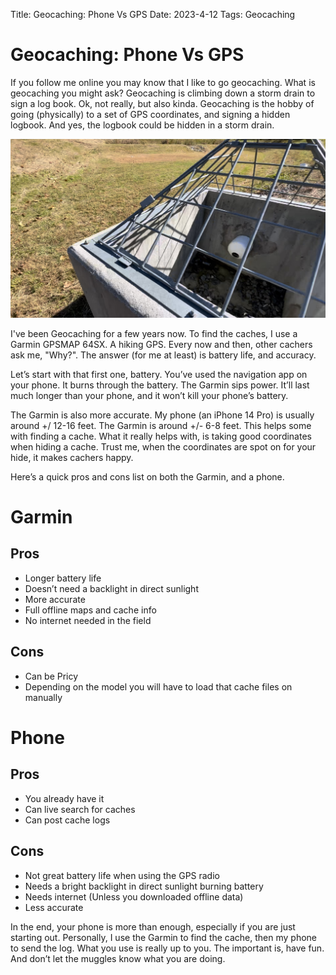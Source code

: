 ﻿Title: Geocaching: Phone Vs GPS
Date: 2023-4-12
Tags: Geocaching

# Geocaching: Phone Vs GPS

If you follow me online you may know that I like to go geocaching. What is geocaching you might ask? Geocaching is climbing down a storm drain to sign a log book. Ok, not really, but also kinda. Geocaching is the hobby of going (physically) to a set of GPS coordinates, and signing a hidden logbook. And yes, the logbook could be hidden in a storm drain.

![](_pics/fig2.jpeg)

I've been Geocaching for a few years now. To find the caches, I use a Garmin GPSMAP 64SX. A hiking GPS. Every now and then, other cachers ask me, "Why?". The answer (for me at least) is battery life, and accuracy.

Let’s start with that first one, battery. You’ve used the navigation app on your phone. It burns through the battery. The Garmin sips power. It’ll last much longer than your phone, and it won’t kill your phone’s battery.

The Garmin is also more accurate. My phone (an iPhone 14 Pro) is usually around +/ 12-16 feet. The Garmin is around +/- 6-8 feet. This helps some with finding a cache. What it really helps with, is taking good coordinates when hiding a cache. Trust me, when the coordinates are spot on for your hide, it makes cachers happy.

Here’s a quick pros and cons list on both the Garmin, and a phone.

# Garmin 

## Pros

- Longer battery life
- Doesn’t need a backlight in direct sunlight
- More accurate 
- Full offline maps and cache info
- No internet needed in the field

## Cons

- Can be Pricy
- Depending on the model you will have to load that cache files on manually

# Phone

## Pros

- You already have it
- Can live search for caches
- Can post cache logs

## Cons

- Not great battery life when using the GPS radio
- Needs a bright backlight in direct sunlight burning battery
- Needs internet (Unless you downloaded offline data)
- Less accurate 

In the end, your phone is more than enough, especially if you are just starting out. Personally, I use the Garmin to find the cache, then my phone to send the log. What you use is really up to you. The important is, have fun. And don’t let the muggles know what you are doing.
